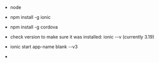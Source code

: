 

* node

* npm install -g ionic

* npm install -g cordova

* check version to make sure it was installed: ionic --v (currently 3.19)

* ionic start app-name blank --v3

* 